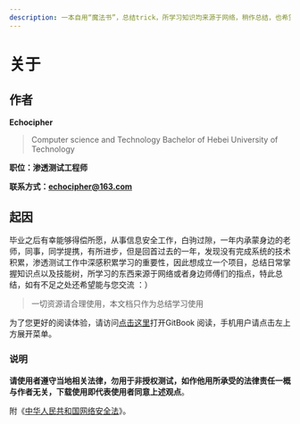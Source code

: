 ```yaml
---
description: 一本自用“魔法书”，总结trick，所学习知识均来源于网络，稍作总结，也希望能够帮助到其他想要进入信息安全行业的同学。
---
```


# 关于

## 作者

**Echocipher**

> Computer science and Technology Bachelor of Hebei University of Technology

**职位：渗透测试工程师**

**联系方式：echocipher@163.com**

## 起因

毕业之后有幸能够得偿所愿，从事信息安全工作，白驹过隙，一年内承蒙身边的老师，同事，同学提携，有所进步，但是回首过去的一年，发现没有完成系统的技术积累，渗透测试工作中深感积累学习的重要性，因此想成立一个项目，总结日常掌握知识点以及技能树，所学习的东西来源于网络或者身边师傅们的指点，特此总结，如有不足之处还希望能与您交流 ：）

> 一切资源请合理使用，本文档只作为总结学习使用

为了您更好的阅读体验，请访问[点击这里](https://394103765.gitbook.io/magic-book-of-high-salary/)打开GitBook 阅读，手机用户请点击左上方展开菜单。

### 说明

**请使用者遵守当地相关法律，勿用于非授权测试，如作他用所承受的法律责任一概与作者无关，下载使用即代表使用者同意上述观点**。

附《[中华人民共和国网络安全法](http://www.npc.gov.cn/npc/xinwen/2016-11/07/content_2001605.htm)》。

